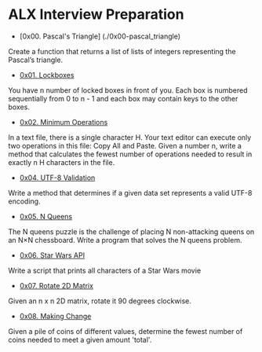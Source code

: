 # ALX Interview Preparation

- [0x00. Pascal's Triangle] (./0x00-pascal_triangle)

Create a function that returns a list of lists of integers representing the Pascal’s triangle.

- [0x01. Lockboxes](./0x01-lockboxes)

You have n number of locked boxes in front of you. Each box is numbered sequentially from 0 to n - 1 and each box may contain keys to the other boxes.

- [0x02. Minimum Operations](./0x02-minimum_operations)

In a text file, there is a single character H. Your text editor can execute only two operations in this file: Copy All and Paste. Given a number n, write a method that calculates the fewest number of operations needed to result in exactly n H characters in the file.

- [0x04. UTF-8 Validation](./0x04-utf8_validation)

Write a method that determines if a given data set represents a valid UTF-8 encoding.

- [0x05. N Queens](./0x05-nqueens)

The N queens puzzle is the challenge of placing N non-attacking queens on an N×N chessboard. Write a program that solves the N queens problem.

- [0x06. Star Wars API](./0x06-starwars_api)

Write a script that prints all characters of a Star Wars movie

- [0x07. Rotate 2D Matrix](./0x07-rotate_2d_matrix)

Given an n x n 2D matrix, rotate it 90 degrees clockwise.

- [0x08. Making Change](./0x08-making_change)

Given a pile of coins of different values, determine the fewest number of coins needed to meet a given amount 'total'.
